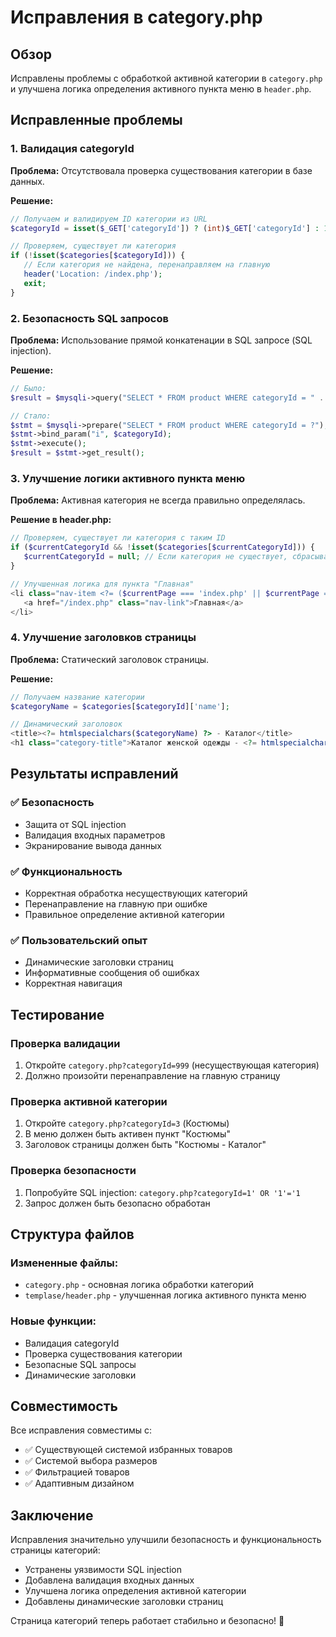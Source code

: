# Исправления в category.php

## Обзор

Исправлены проблемы с обработкой активной категории в `category.php` и улучшена логика определения активного пункта меню в `header.php`.

## Исправленные проблемы

### 1. Валидация categoryId

**Проблема:** Отсутствовала проверка существования категории в базе данных.

**Решение:**

```php
// Получаем и валидируем ID категории из URL
$categoryId = isset($_GET['categoryId']) ? (int)$_GET['categoryId'] : 1;

// Проверяем, существует ли категория
if (!isset($categories[$categoryId])) {
   // Если категория не найдена, перенаправляем на главную
   header('Location: /index.php');
   exit;
}
```

### 2. Безопасность SQL запросов

**Проблема:** Использование прямой конкатенации в SQL запросе (SQL injection).

**Решение:**

```php
// Было:
$result = $mysqli->query("SELECT * FROM product WHERE categoryId = " . $categoryId);

// Стало:
$stmt = $mysqli->prepare("SELECT * FROM product WHERE categoryId = ?");
$stmt->bind_param("i", $categoryId);
$stmt->execute();
$result = $stmt->get_result();
```

### 3. Улучшение логики активного пункта меню

**Проблема:** Активная категория не всегда правильно определялась.

**Решение в header.php:**

```php
// Проверяем, существует ли категория с таким ID
if ($currentCategoryId && !isset($categories[$currentCategoryId])) {
   $currentCategoryId = null; // Если категория не существует, сбрасываем
}

// Улучшенная логика для пункта "Главная"
<li class="nav-item <?= ($currentPage === 'index.php' || $currentPage === 'find.php' || !$currentCategoryId) ? 'active' : '' ?>">
   <a href="/index.php" class="nav-link">Главная</a>
</li>
```

### 4. Улучшение заголовков страницы

**Проблема:** Статический заголовок страницы.

**Решение:**

```php
// Получаем название категории
$categoryName = $categories[$categoryId]['name'];

// Динамический заголовок
<title><?= htmlspecialchars($categoryName) ?> - Каталог</title>
<h1 class="category-title">Каталог женской одежды - <?= htmlspecialchars($categoryName) ?></h1>
```

## Результаты исправлений

### ✅ Безопасность

- Защита от SQL injection
- Валидация входных параметров
- Экранирование вывода данных

### ✅ Функциональность

- Корректная обработка несуществующих категорий
- Перенаправление на главную при ошибке
- Правильное определение активной категории

### ✅ Пользовательский опыт

- Динамические заголовки страниц
- Информативные сообщения об ошибках
- Корректная навигация

## Тестирование

### Проверка валидации

1. Откройте `category.php?categoryId=999` (несуществующая категория)
2. Должно произойти перенаправление на главную страницу

### Проверка активной категории

1. Откройте `category.php?categoryId=3` (Костюмы)
2. В меню должен быть активен пункт "Костюмы"
3. Заголовок страницы должен быть "Костюмы - Каталог"

### Проверка безопасности

1. Попробуйте SQL injection: `category.php?categoryId=1' OR '1'='1`
2. Запрос должен быть безопасно обработан

## Структура файлов

### Измененные файлы:

- `category.php` - основная логика обработки категорий
- `templase/header.php` - улучшенная логика активного пункта меню

### Новые функции:

- Валидация categoryId
- Проверка существования категории
- Безопасные SQL запросы
- Динамические заголовки

## Совместимость

Все исправления совместимы с:

- ✅ Существующей системой избранных товаров
- ✅ Системой выбора размеров
- ✅ Фильтрацией товаров
- ✅ Адаптивным дизайном

## Заключение

Исправления значительно улучшили безопасность и функциональность страницы категорий:

- Устранены уязвимости SQL injection
- Добавлена валидация входных данных
- Улучшена логика определения активной категории
- Добавлены динамические заголовки страниц

Страница категорий теперь работает стабильно и безопасно! 🚀
